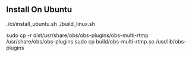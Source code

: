 ## Install On Ubuntu

./ci/install_ubuntu.sh
./build_linux.sh

sudo cp -r dist/usr/share/obs/obs-plugins/obs-multi-rtmp /usr/share/obs/obs-plugins
sudo cp build/obs-multi-rtmp.so /usr/lib/obs-plugins
